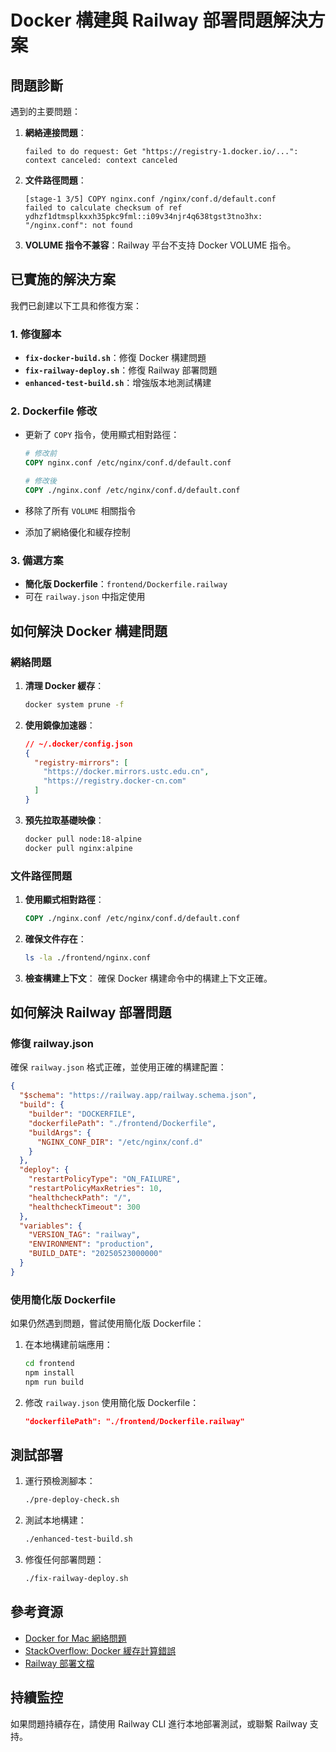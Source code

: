 # Docker 構建與 Railway 部署問題解決方案

## 問題診斷

遇到的主要問題：

1. **網絡連接問題**：
   ```
   failed to do request: Get "https://registry-1.docker.io/...": context canceled: context canceled
   ```

2. **文件路徑問題**：
   ```
   [stage-1 3/5] COPY nginx.conf /nginx/conf.d/default.conf 
   failed to calculate checksum of ref ydhzf1dtmsplkxxh35pkc9fml::i09v34njr4q638tgst3tno3hx: "/nginx.conf": not found
   ```

3. **VOLUME 指令不兼容**：Railway 平台不支持 Docker VOLUME 指令。

## 已實施的解決方案

我們已創建以下工具和修復方案：

### 1. 修復腳本

- **`fix-docker-build.sh`**：修復 Docker 構建問題
- **`fix-railway-deploy.sh`**：修復 Railway 部署問題
- **`enhanced-test-build.sh`**：增強版本地測試構建

### 2. Dockerfile 修改

- 更新了 `COPY` 指令，使用顯式相對路徑：
  ```dockerfile
  # 修改前
  COPY nginx.conf /etc/nginx/conf.d/default.conf
  
  # 修改後
  COPY ./nginx.conf /etc/nginx/conf.d/default.conf
  ```

- 移除了所有 `VOLUME` 相關指令
- 添加了網絡優化和緩存控制

### 3. 備選方案

- **簡化版 Dockerfile**：`frontend/Dockerfile.railway`
- 可在 `railway.json` 中指定使用

## 如何解決 Docker 構建問題

### 網絡問題

1. **清理 Docker 緩存**：
   ```bash
   docker system prune -f
   ```

2. **使用鏡像加速器**：
   ```json
   // ~/.docker/config.json
   {
     "registry-mirrors": [
       "https://docker.mirrors.ustc.edu.cn",
       "https://registry.docker-cn.com"
     ]
   }
   ```

3. **預先拉取基礎映像**：
   ```bash
   docker pull node:18-alpine
   docker pull nginx:alpine
   ```

### 文件路徑問題

1. **使用顯式相對路徑**：
   ```dockerfile
   COPY ./nginx.conf /etc/nginx/conf.d/default.conf
   ```

2. **確保文件存在**：
   ```bash
   ls -la ./frontend/nginx.conf
   ```

3. **檢查構建上下文**：
   確保 Docker 構建命令中的構建上下文正確。

## 如何解決 Railway 部署問題

### 修復 railway.json

確保 `railway.json` 格式正確，並使用正確的構建配置：

```json
{
  "$schema": "https://railway.app/railway.schema.json",
  "build": {
    "builder": "DOCKERFILE",
    "dockerfilePath": "./frontend/Dockerfile",
    "buildArgs": {
      "NGINX_CONF_DIR": "/etc/nginx/conf.d"
    }
  },
  "deploy": {
    "restartPolicyType": "ON_FAILURE",
    "restartPolicyMaxRetries": 10,
    "healthcheckPath": "/",
    "healthcheckTimeout": 300
  },
  "variables": {
    "VERSION_TAG": "railway",
    "ENVIRONMENT": "production",
    "BUILD_DATE": "20250523000000"
  }
}
```

### 使用簡化版 Dockerfile

如果仍然遇到問題，嘗試使用簡化版 Dockerfile：

1. 在本地構建前端應用：
   ```bash
   cd frontend
   npm install
   npm run build
   ```

2. 修改 `railway.json` 使用簡化版 Dockerfile：
   ```json
   "dockerfilePath": "./frontend/Dockerfile.railway"
   ```

## 測試部署

1. 運行預檢測腳本：
   ```bash
   ./pre-deploy-check.sh
   ```

2. 測試本地構建：
   ```bash
   ./enhanced-test-build.sh
   ```

3. 修復任何部署問題：
   ```bash
   ./fix-railway-deploy.sh
   ```

## 參考資源

- [Docker for Mac 網絡問題](https://github.com/docker/for-mac/issues/7306)
- [StackOverflow: Docker 緩存計算錯誤](https://stackoverflow.com/questions/66146088/docker-gets-error-failed-to-compute-cache-key-not-found-runs-fine-in-visual)
- [Railway 部署文檔](https://docs.railway.app/deploy/dockerfiles)

## 持續監控

如果問題持續存在，請使用 Railway CLI 進行本地部署測試，或聯繫 Railway 支持。
